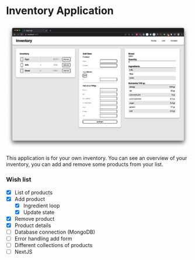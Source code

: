 # Inventory Application

![Image of all the episodes](public/inventory_screenshot.png)

This application is for your own inventory. You can see an overview of your inventory, you can add and remove some products from your list.

### Wish list

- [x] List of products
- [x] Add product
	- [x] Ingredient loop
	- [x] Update state
- [x] Remove product
- [x] Product details
- [ ] Database connection (MongoDB)
- [ ] Error handling add form
- [ ] Different collections of products 
- [ ] NextJS 